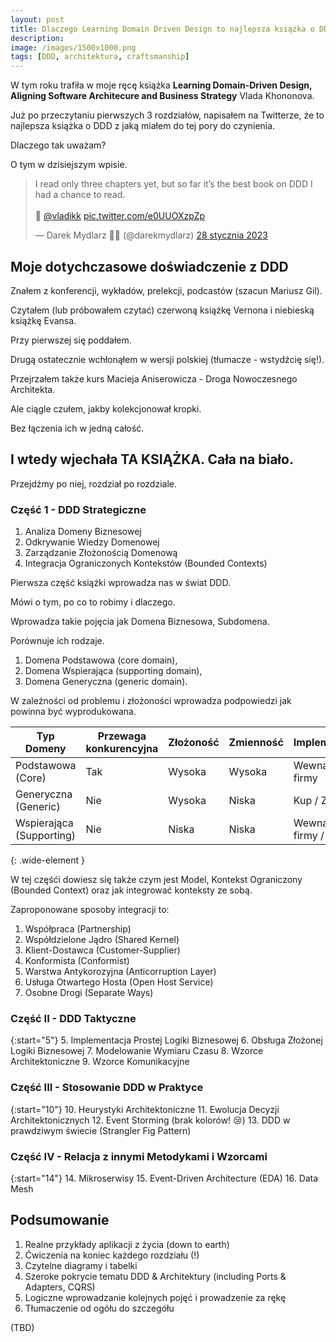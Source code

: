 ```yaml
---
layout:	post
title: Dlaczego Learning Domain Driven Design to najlepsza książka o DDD jaką czytałem?
description: 
image: /images/1500x1000.png
tags: [DDD, architektura, craftsmanship]
---
```


W tym roku trafiła w moje ręcę książka **Learning Domain-Driven Design, Aligning Software Architecure and Business Strategy** Vlada Khononova.

Już po przeczytaniu pierwszych 3 rozdziałów, napisałem na Twitterze, że to najlepsza książka o DDD z jaką miałem do tej pory do czynienia.

Dlaczego tak uważam?

O tym w dzisiejszym wpisie.

<blockquote class="twitter-tweet" data-lang="pl" data-theme="light"><p lang="en" dir="ltr">I read only three chapters yet, but so far it’s the best book on DDD I had a chance to read. <br><br>👏 <a href="https://twitter.com/vladikk?ref_src=twsrc%5Etfw">@vladikk</a> <a href="https://t.co/e0UUOXzpZp">pic.twitter.com/e0UUOXzpZp</a></p>&mdash; Darek Mydlarz 🧑‍💻 (@darekmydlarz) <a href="https://twitter.com/darekmydlarz/status/1619333611471392769?ref_src=twsrc%5Etfw">28 stycznia 2023</a></blockquote> <script async src="https://platform.twitter.com/widgets.js" charset="utf-8"></script>

## Moje dotychczasowe doświadczenie z DDD

Znałem z konferencji, wykładów, prelekcji, podcastów (szacun Mariusz Gil).

Czytałem (lub próbowałem czytać) czerwoną książkę Vernona i niebieską książkę Evansa.

Przy pierwszej się poddałem.

Drugą ostatecznie wchłonąłem w wersji polskiej (tłumacze - wstydźcię się!).

Przejrzałem także kurs Macieja Aniserowicza - Droga Nowoczesnego Architekta.

Ale ciągle czułem, jakby kolekcjonował kropki.

Bez łączenia ich w jedną całość.

## I wtedy wjechała TA KSIĄŻKA. Cała na biało.

Przejdźmy po niej, rozdział po rozdziale.

### Część 1 - DDD Strategiczne

1. Analiza Domeny Biznesowej
2. Odkrywanie Wiedzy Domenowej
3. Zarządzanie Złożonością Domenową
4. Integracja Ograniczonych Kontekstów (Bounded Contexts)

Pierwsza część książki wprowadza nas w świat DDD.

Mówi o tym, po co to robimy i dlaczego.

Wprowadza takie pojęcia jak Domena Biznesowa, Subdomena.

Porównuje ich rodzaje.

1. Domena Podstawowa (core domain),
2. Domena Wspierająca (supporting domain),
3. Domena Generyczna (generic domain).

W zależności od problemu i złożoności wprowadza podpowiedzi jak powinna być wyprodukowana.


| Typ Domeny               	| Przewaga konkurencyjna 	| Złożoność 	| Zmienność 	| Implementacja            	| Problem    	|
|--------------------------	|-----------------------	|-----------	|-----------	|--------------------------	|------------	|
| Podstawowa (Core)        	| Tak                    	| Wysoka    	| Wysoka    	| Wewnątrz firmy           	| Ciekawy    	|
| Generyczna (Generic)     	| Nie                    	| Wysoka    	| Niska     	| Kup / Zintegruj          	| Rozwiązany 	|
| Wspierająca (Supporting) 	| Nie                    	| Niska     	| Niska     	| Wewnątrz firmy / deleguj 	| Oczywisty  	|
{: .wide-element }

W tej częśći dowiesz się także czym jest Model, Kontekst Ograniczony (Bounded Context) oraz jak integrować konteksty ze sobą.

Zaproponowane sposoby integracji to:

1. Współpraca (Partnership)
2. Współdzielone Jądro (Shared Kernel)
3. Klient-Dostawca (Customer-Supplier)
4. Konformista (Conformist)
5. Warstwa Antykorozyjna (Anticorruption Layer)
6. Usługa Otwartego Hosta (Open Host Service)
7. Osobne Drogi (Separate Ways)

### Część II - DDD Taktyczne

{:start="5"}
5. Implementacja Prostej Logiki Biznesowej
6. Obsługa Złożonej Logiki Biznesowej
7. Modelowanie Wymiaru Czasu
8. Wzorce Architektoniczne
9. Wzorce Komunikacyjne

### Część III - Stosowanie DDD w Praktyce

{:start="10"}
10. Heurystyki Architektoniczne
11. Ewolucja Decyzji Architektonicznych
12. Event Storming (brak kolorów! 😢)
13. DDD w prawdziwym świecie (Strangler Fig Pattern)

### Część IV - Relacja z innymi Metodykami i Wzorcami

{:start="14"}
14. Mikroserwisy
15. Event-Driven Architecture (EDA)
16. Data Mesh

## Podsumowanie
1. Realne przykłady aplikacji z życia (down to earth)
2. Ćwiczenia na koniec każdego rozdziału (!)
3. Czytelne diagramy i tabelki
4. Szeroke pokrycie tematu DDD & Architektury (including Ports & Adapters, CQRS)
5. Logiczne wprowadzanie kolejnych pojęć i prowadzenie za rękę
6. Tłumaczenie od ogółu do szczegółu

(TBD)